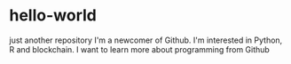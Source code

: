 # hello-world
just another repository
I'm a newcomer of Github. 
I'm interested in Python, R and blockchain. 
I want to learn more about programming from Github
